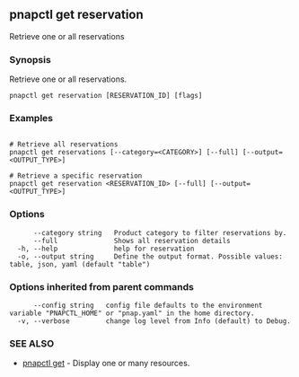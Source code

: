 ## pnapctl get reservation

Retrieve one or all reservations

### Synopsis

Retrieve one or all reservations.

```
pnapctl get reservation [RESERVATION_ID] [flags]
```

### Examples

```

# Retrieve all reservations
pnapctl get reservations [--category=<CATEGORY>] [--full] [--output=<OUTPUT_TYPE>]

# Retrieve a specific reservation
pnapctl get reservation <RESERVATION_ID> [--full] [--output=<OUTPUT_TYPE>]
```

### Options

```
      --category string   Product category to filter reservations by.
      --full              Shows all reservation details
  -h, --help              help for reservation
  -o, --output string     Define the output format. Possible values: table, json, yaml (default "table")
```

### Options inherited from parent commands

```
      --config string   config file defaults to the environment variable "PNAPCTL_HOME" or "pnap.yaml" in the home directory.
  -v, --verbose         change log level from Info (default) to Debug.
```

### SEE ALSO

* [pnapctl get](pnapctl_get.md)	 - Display one or many resources.

